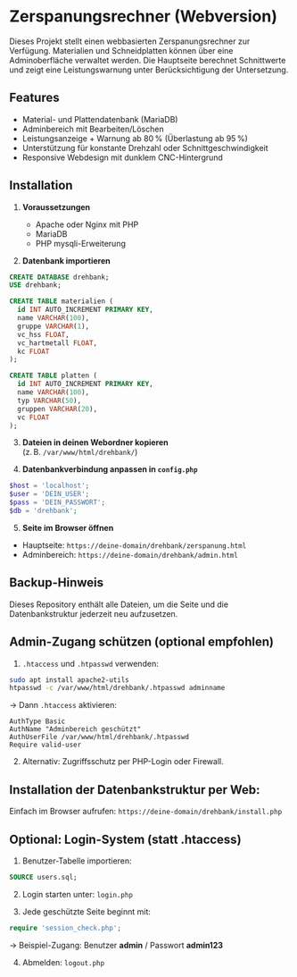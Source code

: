 # Zerspanungsrechner (Webversion)

Dieses Projekt stellt einen webbasierten Zerspanungsrechner zur Verfügung. Materialien und Schneidplatten können über eine Adminoberfläche verwaltet werden. Die Hauptseite berechnet Schnittwerte und zeigt eine Leistungswarnung unter Berücksichtigung der Untersetzung.

## Features

- Material- und Plattendatenbank (MariaDB)
- Adminbereich mit Bearbeiten/Löschen
- Leistungsanzeige + Warnung ab 80 % (Überlastung ab 95 %)
- Unterstützung für konstante Drehzahl oder Schnittgeschwindigkeit
- Responsive Webdesign mit dunklem CNC-Hintergrund

## Installation

1. **Voraussetzungen**
   - Apache oder Nginx mit PHP
   - MariaDB
   - PHP mysqli-Erweiterung

2. **Datenbank importieren**

```sql
CREATE DATABASE drehbank;
USE drehbank;

CREATE TABLE materialien (
  id INT AUTO_INCREMENT PRIMARY KEY,
  name VARCHAR(100),
  gruppe VARCHAR(1),
  vc_hss FLOAT,
  vc_hartmetall FLOAT,
  kc FLOAT
);

CREATE TABLE platten (
  id INT AUTO_INCREMENT PRIMARY KEY,
  name VARCHAR(100),
  typ VARCHAR(50),
  gruppen VARCHAR(20),
  vc FLOAT
);
```

3. **Dateien in deinen Webordner kopieren**  
(z. B. `/var/www/html/drehbank/`)

4. **Datenbankverbindung anpassen in `config.php`**

```php
$host = 'localhost';
$user = 'DEIN_USER';
$pass = 'DEIN_PASSWORT';
$db = 'drehbank';
```

5. **Seite im Browser öffnen**

- Hauptseite: `https://deine-domain/drehbank/zerspanung.html`
- Adminbereich: `https://deine-domain/drehbank/admin.html`

## Backup-Hinweis

Dieses Repository enthält alle Dateien, um die Seite und die Datenbankstruktur jederzeit neu aufzusetzen.


## Admin-Zugang schützen (optional empfohlen)

1. `.htaccess` und `.htpasswd` verwenden:

```bash
sudo apt install apache2-utils
htpasswd -c /var/www/html/drehbank/.htpasswd adminname
```

→ Dann `.htaccess` aktivieren:

```apacheconf
AuthType Basic
AuthName "Adminbereich geschützt"
AuthUserFile /var/www/html/drehbank/.htpasswd
Require valid-user
```

2. Alternativ: Zugriffsschutz per PHP-Login oder Firewall.

## Installation der Datenbankstruktur per Web:

Einfach im Browser aufrufen:
`https://deine-domain/drehbank/install.php`


## Optional: Login-System (statt .htaccess)

1. Benutzer-Tabelle importieren:

```sql
SOURCE users.sql;
```

2. Login starten unter: `login.php`

3. Jede geschützte Seite beginnt mit:
```php
require 'session_check.php';
```

→ Beispiel-Zugang: Benutzer **admin** / Passwort **admin123**

4. Abmelden: `logout.php`
